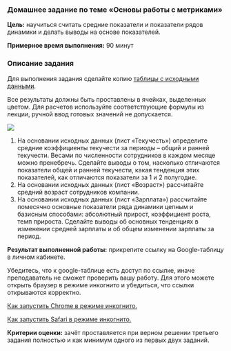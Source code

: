 ### Домашнее задание по теме  «Основы работы с метриками»

**Цель:** научиться считать средние показатели и показатели рядов динамики и делать выводы на основе показателей.

**Примерное время выполнения:** 90 минут

### Описание задания

Для выполнения задания сделайте копию [таблицы с исходными данными](https://docs.google.com/spreadsheets/d/1M0mfGQF-cCvatXIsLL-mCE9i3WgOhYkwPqKpNclDZ5U/copy). 

Все результаты должны быть проставлены в ячейках, выделенных цветом. Для расчетов используйте соответствующие формулы из лекции, ручной ввод готовых значений не допускается. 

![](https://u.netology.ru/backend/uploads/markdown_images/image/159704/1.png)

1. На основании исходных данных (лист «Текучесть») определите средние коэффициенты текучести за периоды – общий и ранней текучести. Весами по численности сотрудников в каждом месяце можно пренебречь. Сделайте выводы о том, насколько отличаются показатели общей и ранней текучести, какая тенденция этих показателей, как отличаются показатели за 1 и 2 полугодие.
2. На основании исходных данных (лист «Возраст») рассчитайте средний возраст сотрудников компании.
3. На основании исходных данных (лист «Зарплата») рассчитайте помесячно основные показатели ряда динамики цепным и базисным способами: абсолютный прирост, коэффициент роста, темп прироста. Сделайте выводы об основных тенденциях в изменении средней зарплаты и об общем изменении зарплаты за период.

**Результат выполненной работы:** прикрепите cсылку на Google-таблицу в личном кабинете.

Убедитесь, что к google-таблице есть доступ по ссылке, иначе преподаватель не сможет проверить вашу работу. Для этого можете открыть браузер в режиме инкогнито и убедиться, что ссылки открываются корректно.

[Как запустить Chrome в режиме инкогнито.](https://support.google.com/chrome/answer/95464?co=GENIE.Platform%3DDesktop&hl=ru)

[Как запустить Safari в режиме инкогнито.](https://support.apple.com/ru-ru/guide/safari/ibrw1069/mac)

**Критерии оценки:** зачёт проставляется при верном решении третьего задания полностью и как минимум одного из первых двух заданий.
